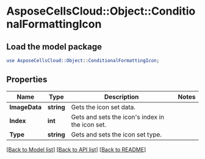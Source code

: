# AsposeCellsCloud::Object::ConditionalFormattingIcon 

## Load the model package
```perl
use AsposeCellsCloud::Object::ConditionalFormattingIcon;
```

## Properties
Name | Type | Description | Notes
------------ | ------------- | ------------- | -------------
**ImageData** | **string** | Gets the icon set data.  |
**Index** | **int** | Gets and sets the icon's index in the icon set.  |
**Type** | **string** | Gets and sets the icon set type.  |  

[[Back to Model list]](../README.md#documentation-for-models) [[Back to API list]](../README.md#documentation-for-api-endpoints) [[Back to README]](../README.md)


